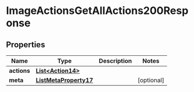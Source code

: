 

# ImageActionsGetAllActions200Response


## Properties

| Name | Type | Description | Notes |
|------------ | ------------- | ------------- | -------------|
|**actions** | [**List&lt;Action14&gt;**](Action14.md) |  |  |
|**meta** | [**ListMetaProperty17**](ListMetaProperty17.md) |  |  [optional] |



